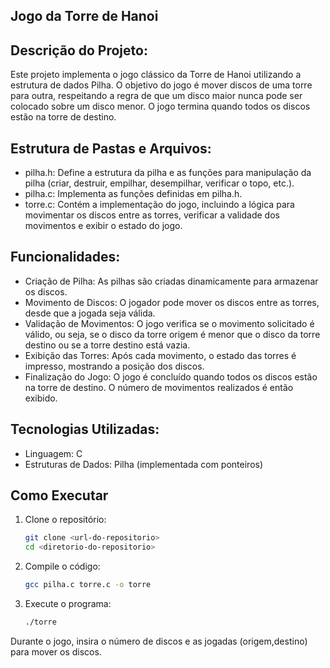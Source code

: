 ## Jogo da Torre de Hanoi


## Descrição do Projeto:

Este projeto implementa o jogo clássico da Torre de Hanoi utilizando a estrutura de dados Pilha. O objetivo do jogo é mover discos de uma torre para outra, respeitando a regra de que um disco maior nunca pode ser colocado sobre um disco menor. O jogo termina quando todos os discos estão na torre de destino.


## Estrutura de Pastas e Arquivos:


- pilha.h: Define a estrutura da pilha e as funções para manipulação da pilha (criar, destruir, empilhar, desempilhar, verificar o topo, etc.).
- pilha.c: Implementa as funções definidas em pilha.h.
- torre.c: Contém a implementação do jogo, incluindo a lógica para movimentar os discos entre as torres, verificar a validade dos movimentos e exibir o estado do jogo.


## Funcionalidades:
  
- Criação de Pilha: As pilhas são criadas dinamicamente para armazenar os discos.
- Movimento de Discos: O jogador pode mover os discos entre as torres, desde que a jogada seja válida.
- Validação de Movimentos: O jogo verifica se o movimento solicitado é válido, ou seja, se o disco da torre origem é menor que o disco da torre destino ou se a torre destino está vazia.
- Exibição das Torres: Após cada movimento, o estado das torres é impresso, mostrando a posição dos discos.
- Finalização do Jogo: O jogo é concluído quando todos os discos estão na torre de destino. O número de movimentos realizados é então exibido.


## Tecnologias Utilizadas:

- Linguagem: C
- Estruturas de Dados: Pilha (implementada com ponteiros)

## Como Executar


1. Clone o repositório:
     ```bash
     git clone <url-do-repositorio>
     cd <diretorio-do-repositorio>

2. Compile o código:
     ```bash
     gcc pilha.c torre.c -o torre

3. Execute o programa:
     ```bash
     ./torre
   
Durante o jogo, insira o número de discos e as jogadas (origem,destino) para mover os discos.

